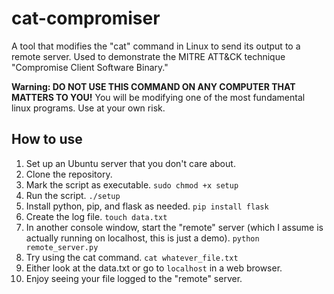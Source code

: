 # cat-compromiser
A tool that modifies the "cat" command in Linux to send its output to a remote server. Used to demonstrate the MITRE ATT&amp;CK technique "Compromise Client Software Binary."

**Warning: DO NOT USE THIS COMMAND ON ANY COMPUTER THAT MATTERS TO YOU!** You will be modifying one of the most fundamental linux programs. Use at your own risk.

## How to use
1. Set up an Ubuntu server that you don't care about.
2. Clone the repository.
3. Mark the script as executable. `sudo chmod +x setup`
4. Run the script. `./setup`
5. Install python, pip, and flask as needed. `pip install flask`
6. Create the log file. `touch data.txt`
7. In another console window, start the "remote" server (which I assume is actually running on localhost, this is just a demo). `python remote_server.py`
8. Try using the cat command. `cat whatever_file.txt`
9. Either look at the data.txt or go to `localhost` in a web browser.
10. Enjoy seeing your file logged to the "remote" server.
